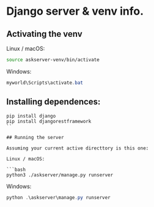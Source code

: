 # Django server & venv info.

## Activating the venv

Linux / macOS:

```bash
source askserver-venv/bin/activate
```

Windows:

```powershell
myworld\Scripts\activate.bat
```

## Installing dependences:

```
pip install django
pip install djangorestframework
``

## Running the server

Assuming your current active directtory is this one:

Linux / macOS:

```bash
python3 ./askserver/manage.py runserver
```

Windows:

```powershell
python .\askserver\manage.py runserver
```